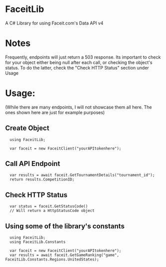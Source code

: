 # FaceitLib
A C# Library for using Faceit.com's Data API v4

# Notes
Frequently, endpoints will just return a 503 response. Its important to check for your object either being null
after each call, or checking the object's status. To do the latter, check the "Check HTTP Status" section under Usage

# Usage:
(While there are many endpoints, I will not showcase them all here. The ones shown here are just for example purposes)

## Create Object
```
  using FaceitLib;
  
  var faceit = new FaceitClient("yourAPItokenhere");
```

## Call API Endpoint
```
  var results = await faceit.GetTournamentDetails("tournament_id");
  return results.CompetitionID;
```

## Check HTTP Status
```
  var status = faceit.GetStatusCode()
  // Will return a HttpStatusCode object
```

## Using some of the library's constants
```
  using FaceitLib;
  using FaceitLib.Constants
  
  var faceit = new FaceitClient("yourAPItokenhere");
  var results = await faceit.GetGameRanking("game", FaceitLib.Constants.Regions.UnitedStates);
```
  
  

